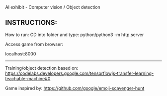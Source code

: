AI exhibit - Computer vision / Object detection

INSTRUCTIONS:
----
How to run:
CD into folder and type:
python/python3 -m http.server

Access game from browser:

localhost:8000


-----

Training/object detection based on: https://codelabs.developers.google.com/tensorflowjs-transfer-learning-teachable-machine#0

Game inspired by: https://github.com/google/emoji-scavenger-hunt
